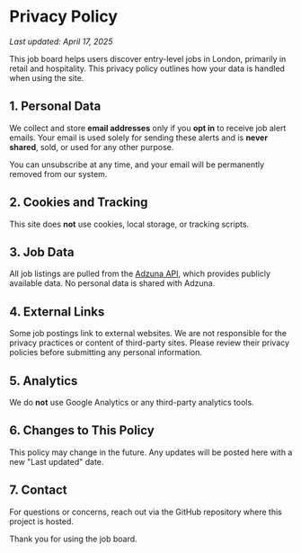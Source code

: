 # Privacy Policy

_Last updated: April 17, 2025_

This job board helps users discover entry-level jobs in London, primarily in retail and hospitality. This privacy policy outlines how your data is handled when using the site.

## 1. Personal Data

We collect and store **email addresses** only if you **opt in** to receive job alert emails. Your email is used solely for sending these alerts and is **never shared**, sold, or used for any other purpose.

You can unsubscribe at any time, and your email will be permanently removed from our system.

## 2. Cookies and Tracking

This site does **not** use cookies, local storage, or tracking scripts.

## 3. Job Data

All job listings are pulled from the [Adzuna API](https://developer.adzuna.com/), which provides publicly available data. No personal data is shared with Adzuna.

## 4. External Links

Some job postings link to external websites. We are not responsible for the privacy practices or content of third-party sites. Please review their privacy policies before submitting any personal information.

## 5. Analytics

We do **not** use Google Analytics or any third-party analytics tools.

## 6. Changes to This Policy

This policy may change in the future. Any updates will be posted here with a new "Last updated" date.

## 7. Contact

For questions or concerns, reach out via the GitHub repository where this project is hosted.

Thank you for using the job board.